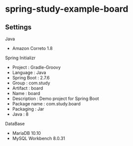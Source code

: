 # spring-study-example-board

## Settings

Java 
- Amazon Correto 1.8

Spring Initializr
- Project : Gradle-Groovy
- Language : Java
- Spring Boot : 2.7.6
- Group : com.study
- Artifact : board
- Name : board
- Description : Demo project for Spring Boot
- Package name : com.study.board
- Packaging : Jar
- Java : 8

DataBase 
- MariaDB 10.10
- MySQL Workbench 8.0.31
